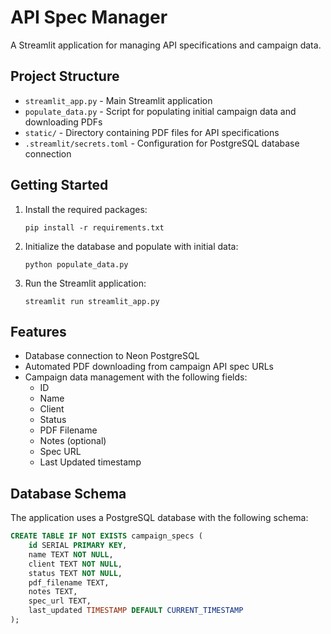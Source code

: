 # API Spec Manager

A Streamlit application for managing API specifications and campaign data.

## Project Structure

- `streamlit_app.py` - Main Streamlit application
- `populate_data.py` - Script for populating initial campaign data and downloading PDFs
- `static/` - Directory containing PDF files for API specifications
- `.streamlit/secrets.toml` - Configuration for PostgreSQL database connection

## Getting Started

1. Install the required packages:
   ```
   pip install -r requirements.txt
   ```

2. Initialize the database and populate with initial data:
   ```
   python populate_data.py
   ```

3. Run the Streamlit application:
   ```
   streamlit run streamlit_app.py
   ```

## Features

- Database connection to Neon PostgreSQL
- Automated PDF downloading from campaign API spec URLs
- Campaign data management with the following fields:
  - ID
  - Name
  - Client
  - Status 
  - PDF Filename
  - Notes (optional)
  - Spec URL
  - Last Updated timestamp

## Database Schema

The application uses a PostgreSQL database with the following schema:

```sql
CREATE TABLE IF NOT EXISTS campaign_specs (
    id SERIAL PRIMARY KEY,
    name TEXT NOT NULL,
    client TEXT NOT NULL,
    status TEXT NOT NULL,
    pdf_filename TEXT,
    notes TEXT,
    spec_url TEXT,
    last_updated TIMESTAMP DEFAULT CURRENT_TIMESTAMP
);
``` 